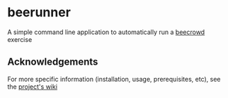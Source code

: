 # beerunner

A simple command line application to automatically run a [beecrowd](https://beecrowd.com.br/) exercise


## Acknowledgements

For more specific information (installation, usage, prerequisites, etc), see the [project's wiki](https://github.com/lurevar/beerunner/wiki)
